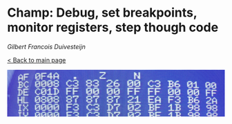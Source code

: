 # Champ: Debug, set breakpoints, monitor registers, step though code

_Gilbert Francois Duivesteijn_

[< Back to main page](index.html)

![header](assets/images/03_champ_debug_header.jpg)

